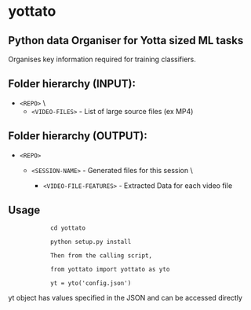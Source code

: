 # yottato

## Python data Organiser for Yotta sized ML tasks

Organises key information required for training classifiers.

## Folder hierarchy (INPUT):
- `<REPO>` \
   - `<VIDEO-FILES>`         - List of large source files (ex MP4)

## Folder hierarchy (OUTPUT):
- `<REPO>`
   - `<SESSION-NAME>`        - Generated files for this session \

      - `<VIDEO-FILE-FEATURES>` - Extracted Data for each video file

## Usage
```
            cd yottato

            python setup.py install

            Then from the calling script,

            from yottato import yottato as yto

            yt = yto('config.json')
```
yt object has values specified in the JSON and can be accessed directly